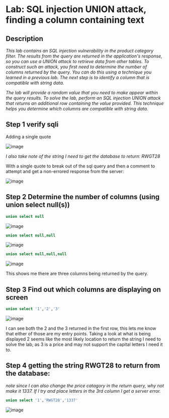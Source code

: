 # Lab: SQL injection UNION attack, finding a column containing text

## Description

*This lab contains an SQL injection vulnerability in the product category filter. The results from the query are returned in the application's response, so you can use a UNION attack to retrieve data from other tables. To construct such an attack, you first need to determine the number of columns returned by the query. You can do this using a technique you learned in a previous lab. The next step is to identify a column that is compatible with string data.*

*The lab will provide a random value that you need to make appear within the query results. To solve the lab, perform an SQL injection UNION attack that returns an additional row containing the value provided. This technique helps you determine which columns are compatible with string data.*

## Step 1 verify sqli

Adding a single quote 

![image](https://user-images.githubusercontent.com/83407557/169662917-0f1a3e1c-6618-4c84-bb4d-86afb67b0d6c.png)

*I also take note of the string I need to get the database to return: RWGT28*

With a single quote to break out of the sql query and then a comment to attempt and get a non-errored response from the server:

![image](https://user-images.githubusercontent.com/83407557/169663003-d6928c6f-839d-4c1d-8070-b5182f3d81f7.png)

## Step 2 Determine the number of columns (using union select null(s))

```sql
union select null
```

![image](https://user-images.githubusercontent.com/83407557/169663087-d4030d5c-f21e-4b11-a39f-be4622f02a36.png)

```sql
union select null,null
```

![image](https://user-images.githubusercontent.com/83407557/169663106-a6b37841-a5f1-45d2-a481-d58a7a84a52a.png)

```sql
union select null,null,null
```

![image](https://user-images.githubusercontent.com/83407557/169663124-e05edda7-4e95-4934-930a-c9b9d606afe8.png)


This shows me there are three columns being returned by the query.

## Step 3 Find out which columns are displaying on screen


```sql
union select '1','2','3'
```

![image](https://user-images.githubusercontent.com/83407557/169663290-3bbd61f9-e208-426b-9a30-f8218e15df72.png)

I can see both the 2 and the 3 returned in the first row, this lets me know that either of those are my entry points. Taking a look at what is being displayed 2 seems like the most likely location to return the string I need to solve the lab, as 3 is a price and may not support the capital letters I need it to.

## Step 4 getting the string RWGT28 to return from the database:

*note since I can also change the price catagory in the return query, why not make it 1337. If I try and place letters in the 3rd column I get a server error.*

```sql
union select '1','RWGT28','1337'
```
![image](https://user-images.githubusercontent.com/83407557/169663463-d2fe7c13-928d-4043-9c4a-66b435626c1a.png)
